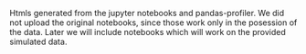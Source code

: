 Htmls generated from the jupyter notebooks and pandas-profiler.
We did not upload the original notebooks, since those work only in the posession of the data.
Later we will include notebooks which will work on the provided simulated data.
